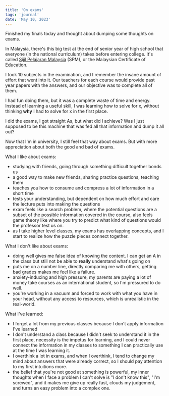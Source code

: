 ```yaml
---
title: 'On exams'
tags: 'journal'
date: 'May 10, 2023'
---
```


Finished my finals today and thought about dumping some thoughts on exams.

In Malaysia, there's this big test at the end of senior year of high school that everyone (in the national curriculum) takes before entering college. It's called [Sijil Pelajaran Malaysia](https://en.wikipedia.org/wiki/Sijil_Pelajaran_Malaysia) (SPM), or the Malaysian Certificate of Education.

I took 10 subjects in the examination, and I remember the insane amount of effort that went into it. Our teachers for each course would provide past year papers with the answers, and our objective was to complete all of them.

I had fun doing them, but it was a complete waste of time and energy. Instead of learning a useful skill, I was learning how to solve for x, without thinking **why** I had to solve for x in the first place.

I did the exams, I got straight As, but what did I achieve? Was I just supposed to be this machine that was fed all that information and dump it all out?

Now that I'm in university, I still feel that way about exams. But with more appreciation about both the good and bad of exams.

What I like about exams:

- studying with friends, going through something difficult together bonds us
- a good way to make new friends, sharing practice questions, teaching them
- teaches you how to consume and compress a lot of information in a short time
- tests your understanding, but dependent on how much effort and care the lecture puts into making the questions
- exam feels like a search problem, where the potential questions are a subset of the possible information covered in the course, also feels game theory like where you try to predict what kind of questions would the professor test us on.
- as I take higher level classes, my exams has overlapping concepts, and I start to realize how the puzzle pieces connect together.

What I don't like about exams:

- doing well gives me false idea of knowing the content. I can get an A in the class but still not be able to **really** understand what's going on
- puts me on a number line, directly comparing me with others, getting bad grades makes me feel like a failure.
- anxiety-inducing and high pressure, my parents are paying a lot of money take courses as an international student, so I'm pressured to do well.
- you're working in a vacuum and forced to work with what you have in your head, without any access to resources, which is unrealistic in the real-world.

What I've learned:

- I forget a lot from my previous classes because I don't apply information I've learned
- I don't understand a class because I didn't seek to understand it in the first place, necessity is the impetus for learning, and I could never connect the information in my classes to something I can practically use at the time I was learning it.
- I overthink a lot in exams, and when I overthink, I tend to change my mind about answers that were already correct, so I should pay attention to my first intuitions more.
- the belief that you're not good at something is powerful, my inner thoughts when I face a problem I can't solve is "I don't know this", "I'm screwed", and it makes me give up really fast, clouds my judgement, and turns an easy problem into a complex one.
